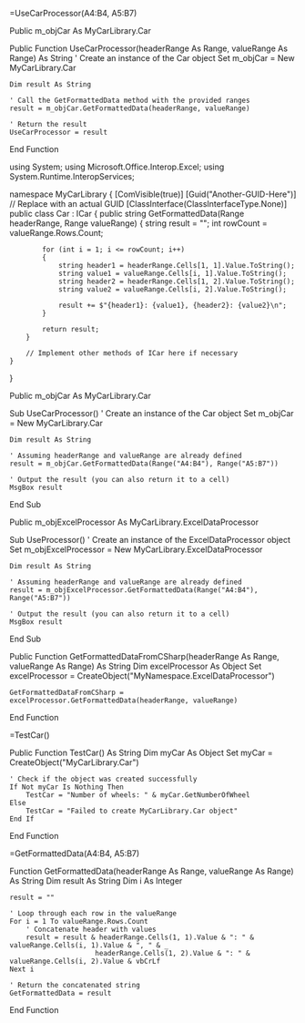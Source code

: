 

=UseCarProcessor(A4:B4, A5:B7)


Public m_objCar As MyCarLibrary.Car

Public Function UseCarProcessor(headerRange As Range, valueRange As Range) As String
    ' Create an instance of the Car object
    Set m_objCar = New MyCarLibrary.Car
    
    Dim result As String

    ' Call the GetFormattedData method with the provided ranges
    result = m_objCar.GetFormattedData(headerRange, valueRange)

    ' Return the result
    UseCarProcessor = result
End Function



using System;
using Microsoft.Office.Interop.Excel;
using System.Runtime.InteropServices;

namespace MyCarLibrary
{
    [ComVisible(true)]
    [Guid("Another-GUID-Here")]  // Replace with an actual GUID
    [ClassInterface(ClassInterfaceType.None)]
    public class Car : ICar
    {
        public string GetFormattedData(Range headerRange, Range valueRange)
        {
            string result = "";
            int rowCount = valueRange.Rows.Count;

            for (int i = 1; i <= rowCount; i++)
            {
                string header1 = headerRange.Cells[1, 1].Value.ToString();
                string value1 = valueRange.Cells[i, 1].Value.ToString();
                string header2 = headerRange.Cells[1, 2].Value.ToString();
                string value2 = valueRange.Cells[i, 2].Value.ToString();

                result += $"{header1}: {value1}, {header2}: {value2}\n";
            }

            return result;
        }

        // Implement other methods of ICar here if necessary
    }
}



Public m_objCar As MyCarLibrary.Car

Sub UseCarProcessor()
    ' Create an instance of the Car object
    Set m_objCar = New MyCarLibrary.Car
    
    Dim result As String

    ' Assuming headerRange and valueRange are already defined
    result = m_objCar.GetFormattedData(Range("A4:B4"), Range("A5:B7"))

    ' Output the result (you can also return it to a cell)
    MsgBox result
End Sub





Public m_objExcelProcessor As MyCarLibrary.ExcelDataProcessor

Sub UseProcessor()
    ' Create an instance of the ExcelDataProcessor object
    Set m_objExcelProcessor = New MyCarLibrary.ExcelDataProcessor
    
    Dim result As String

    ' Assuming headerRange and valueRange are already defined
    result = m_objExcelProcessor.GetFormattedData(Range("A4:B4"), Range("A5:B7"))

    ' Output the result (you can also return it to a cell)
    MsgBox result
End Sub





Public Function GetFormattedDataFromCSharp(headerRange As Range, valueRange As Range) As String
    Dim excelProcessor As Object
    Set excelProcessor = CreateObject("MyNamespace.ExcelDataProcessor")
    
    GetFormattedDataFromCSharp = excelProcessor.GetFormattedData(headerRange, valueRange)
End Function




=TestCar()


Public Function TestCar() As String
    Dim myCar As Object
    Set myCar = CreateObject("MyCarLibrary.Car")

    ' Check if the object was created successfully
    If Not myCar Is Nothing Then
        TestCar = "Number of wheels: " & myCar.GetNumberOfWheel
    Else
        TestCar = "Failed to create MyCarLibrary.Car object"
    End If
End Function




=GetFormattedData(A4:B4, A5:B7)



Function GetFormattedData(headerRange As Range, valueRange As Range) As String
    Dim result As String
    Dim i As Integer
    
    result = ""
    
    ' Loop through each row in the valueRange
    For i = 1 To valueRange.Rows.Count
        ' Concatenate header with values
        result = result & headerRange.Cells(1, 1).Value & ": " & valueRange.Cells(i, 1).Value & ", " & _
                         headerRange.Cells(1, 2).Value & ": " & valueRange.Cells(i, 2).Value & vbCrLf
    Next i
    
    ' Return the concatenated string
    GetFormattedData = result
End Function

